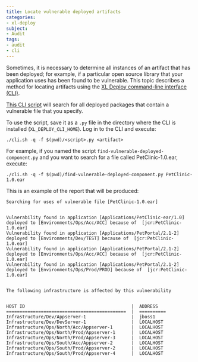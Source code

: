 ```yaml
---
title: Locate vulnerable deployed artifacts
categories:
- xl-deploy
subject:
- Audit
tags:
- audit
- cli
---
```


Sometimes, it is necessary to determine all instances of an artifact that has been deployed; for example, if a particular open source library that your application uses has been found to be vulnerable. This topic describes a method for locating artifacts using the [XL Deploy command-line interface (CLI)](/xl-deploy/concept/getting-started-with-the-xl-deploy-cli.html).

[This CLI script](https://gist.github.com/xlcommunity/fb2f63dcf4f118dd07725d8b761c55b8) will search for all deployed packages that contain a vulnerable file that you specify.

To use the script, save it as a `.py` file in the directory where the CLI is installed (`XL_DEPLOY_CLI_HOME`). Log in to the CLI and execute:

    ./cli.sh -q -f $(pwd)/<script>.py <artifact>

For example, if you named the script `find-vulnerable-deployed-component.py` and you want to search for a file called PetClinic-1.0.ear, execute:

    ./cli.sh -q -f $(pwd)/find-vulnerable-deployed-component.py PetClinic-1.0.ear

This is an example of the report that will be produced:

    Searching for uses of vulnerable file [PetClinic-1.0.ear]
	
	
	Vulnerability found in application [Applications/PetClinic-ear/1.0] deployed to [Environments/Ops/Acc/ACC] because of  [jcr:PetClinic-1.0.ear]
	Vulnerability found in application [Applications/PetPortal/2.1-2] deployed to [Environments/Dev/TEST] because of  [jcr:PetClinic-1.0.ear]
	Vulnerability found in application [Applications/PetPortal/2.1-2] deployed to [Environments/Ops/Acc/ACC] because of  [jcr:PetClinic-1.0.ear]
	Vulnerability found in application [Applications/PetPortal/2.1-2] deployed to [Environments/Ops/Prod/PROD] because of  [jcr:PetClinic-1.0.ear]


	The following infrastructure is affected by this vulnerability


	HOST ID                                        |  ADDRESS   
	=============================================  |  ==========
	Infrastructure/Dev/Appserver-1                 |  jboss1    
	Infrastructure/Dev/DevServer-1                 |  LOCALHOST 
	Infrastructure/Ops/North/Acc/Appserver-1       |  LOCALHOST 
	Infrastructure/Ops/North/Prod/Appserver-1      |  LOCALHOST 
	Infrastructure/Ops/North/Prod/Appserver-3      |  LOCALHOST 
	Infrastructure/Ops/South/Acc/Appserver-2       |  LOCALHOST 
	Infrastructure/Ops/South/Prod/Appserver-2      |  LOCALHOST 
	Infrastructure/Ops/South/Prod/Appserver-4      |  LOCALHOST 
